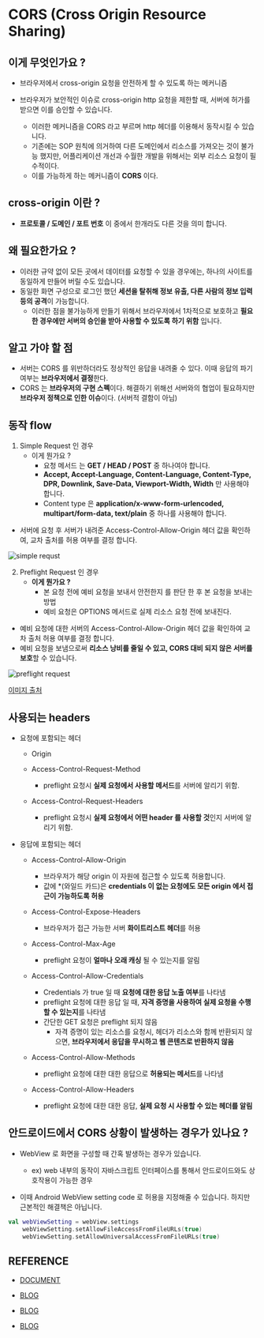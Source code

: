# CORS (Cross Origin Resource Sharing)

## 이게 무엇인가요 ? 
- 브라우저에서 cross-origin 요청을 안전하게 할 수 있도록 하는 메커니즘

- 브라우저가 보안적인 이슈로 cross-origin http 요청을 제한할 때, 서버에 허가를 받으면 이를 승인할 수 있습니다. 
    - 이러한 메커니즘을 CORS 라고 부르며 http 헤더를 이용해서 동작시킬 수 있습니다. 
    - 기존에는 SOP 원칙에 의거하여 다른 도메인에서 리소스를 가져오는 것이 불가능 했지만, 어플리케이션 개선과 수월한 개발을 위해서는 외부 리소스 요청이 필수적이다. 
    - 이를 가능하게 하는 메커니즘이 **CORS** 이다.
  
## cross-origin 이란 ? 
- **프로토콜 / 도메인 / 포트 번호** 이 중에서 한개라도 다른 것을 의미 합니다.

## 왜 필요한가요 ? 
- 이러한 규약 없이 모든 곳에서 데이터를 요청할 수 있을 경우에는, 하나의 사이트를 동일하게 만들어 버릴 수도 있습니다.
- 동일한 화면 구성으로 로그인 했던 **세션을 탈취해 정보 유출, 다른 사람의 정보 입력 등의 공격**이 가능합니다.
    - 이러한 점을 불가능하게 만들기 위해서 브라우저에서 1차적으로 보호하고 **필요한 경우에만 서버의 승인을 받아 사용할 수 있도록 하기 위함** 입니다.

## 알고 가야 할 점
- 서버는 CORS 를 위반하더라도 정상적인 응답을 내려줄 수 있다. 이때 응답의 파기 여부는 **브라우저에서 결정**한다.
- CORS 는 **브라우저의 구현 스펙**이다. 해결하기 위해선 서버와의 협업이 필요하지만 **브라우저 정책으로 인한 이슈**이다. (서버적 결함이 아님)

## 동작 flow

1. Simple Request 인 경우
    - 이게 뭔가요 ? 
        - 요청 메서드 는 **GET / HEAD / POST** 중 하나여야 합니다.
        - **Accept, Accept-Language, Content-Language, Content-Type, DPR, Downlink, Save-Data, Viewport-Width, Width** 만 사용해야 합니다.
        - Content type 은 **application/x-www-form-urlencoded, multipart/form-data, text/plain** 중 하나를 사용해야 합니다.

- 서버에 요청 후 서버가 내려준 Access-Control-Allow-Origin 헤더 값을 확인하여, 교차 출처를 허용 여부를 결정 합니다.

![simple requst](https://user-images.githubusercontent.com/49216939/179394813-2d7f474f-d7f0-4e91-aac1-22894c9a27e1.png)

2. Preflight Request 인 경우
    - **이게 뭔가요 ?**
        - 본 요청 전에 예비 요청을 보내서 안전한지 를 판단 한 후 본 요청을 보내는 방법
        - 예비 요청은 OPTIONS 메서드로 실제 리소스 요청 전에 보내진다.
   
- 예비 요청에 대한 서버의 Access-Control-Allow-Origin 헤더 값을 확인하여 교차 출처 허용 여부를 결정 합니다.
- 예비 요청을 보냄으로써 **리소스 낭비를 줄일 수 있고, CORS 대비 되지 않은 서버를 보호**할 수 있습니다.

![preflight request](https://user-images.githubusercontent.com/49216939/179394800-0fcb88a6-f702-4a29-a5c7-297cca1f3c82.png)

[이미지 출처](https://velog.io/@hyejeong/CORS-%EB%8F%99%EC%9E%91-%EB%B0%A9%EC%8B%9D)

## 사용되는 headers
- 요청에 포함되는 헤더
    - Origin
   
    - Access-Control-Request-Method
        - preflight 요청시 **실제 요청에서 사용할 메서드**를 서버에 알리기 위함.
   
    - Access-Control-Request-Headers
        - preflight 요청시 **실제 요청에서 어떤 header 를 사용할 것**인지 서버에 알리기 위함.

- 응답에 포함되는 헤더
    -  Access-Control-Allow-Origin
        - 브라우저가 해당 origin 이 자원에 접근할 수 있도록 허용합니다. 
        - 값에 *(와일드 카드)은 **credentials 이 없는 요청에도 모든 origin 에서 접근이 가능하도록 허용**
    
    - Access-Control-Expose-Headers 
        - 브라우저가 접근 가능한 서버 **화이트리스트 헤더**를 허용
    
    - Access-Control-Max-Age 
        - preflight 요청이 **얼마나 오래 캐싱** 될 수 있는지를 알림 
    
    - Access-Control-Allow-Credentials
       - Credentials 가 true 일 때 **요청에 대한 응답 노출 여부**를 나타냄
       - preflight 요청에 대한 응답 일 때, **자격 증명을 사용하여 실제 요청을 수행할 수 있는지**를 나타냄
       - 간단한 GET 요청은 preflight 되지 않음
            - 자격 증명이 있는 리소스를 요청시, 헤더가 리소스와 함께 반환되지 않으면, **브라우저에서 응답을 무시하고 웹 콘텐츠로 반환하지 않음**
    
    - Access-Control-Allow-Methods
        - preflight 요청에 대한 대한 응답으로 **허용되는 메서드**를 나타냄
   
    - Access-Control-Allow-Headers 
        - preflight 요청에 대한 대한 응답, **실제 요청 시 사용할 수 있는 헤더를 알림**

## 안드로이드에서 CORS 상황이 발생하는 경우가 있나요 ? 
- WebView 로 화면을 구성할 때 간혹 발생하는 경우가 있습니다.
    - ex) web 내부의 동작이 자바스크립트 인터페이스를 통해서 안드로이드와도 상호작용이 가능한 경우

- 이때 Android WebView setting code 로 허용을 지정해줄 수 있습니다. 하지만 근본적인 해결책은 아닙니다.

```kotlin
val webViewSetting = webView.settings
    webViewSetting.setAllowFileAccessFromFileURLs(true)
    webViewSetting.setAllowUniversalAccessFromFileURLs(true)
```

## REFERENCE
- [DOCUMENT](https://developer.mozilla.org/en-US/docs/Web/HTTP/CORS#preflighted_requests)

- [BLOG](https://kamang-it.tistory.com/602)

- [BLOG](https://inpa.tistory.com/entry/WEB-%F0%9F%93%9A-CORS-%F0%9F%92%AF-%EC%A0%95%EB%A6%AC-%ED%95%B4%EA%B2%B0-%EB%B0%A9%EB%B2%95-%F0%9F%91%8F)

- [BLOG](https://evan-moon.github.io/2020/05/21/about-cors/)

